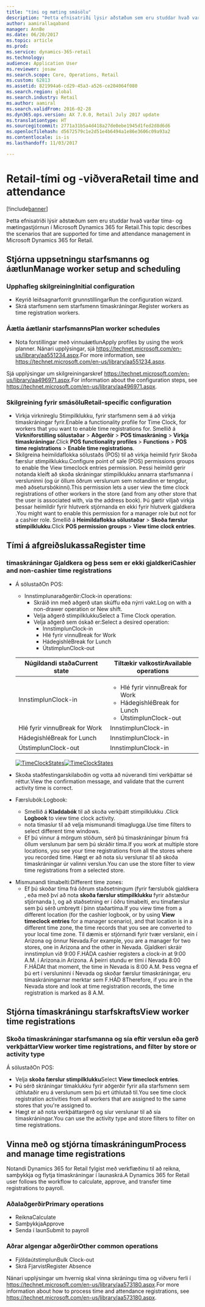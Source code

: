 ```yaml
---
title: "tími og mæting smásölu"
description: "Þetta efnisatriði lýsir aðstæðum sem eru studdar hvað varðar tíma- og mætingastjórnun í Microsoft Dynamics 365 for Retail."
author: aamirallaqaband
manager: AnnBe
ms.date: 06/20/2017
ms.topic: article
ms.prod: 
ms.service: dynamics-365-retail
ms.technology: 
audience: Application User
ms.reviewer: josaw
ms.search.scope: Core, Operations, Retail
ms.custom: 62813
ms.assetid: 821994a6-cd29-45a3-a526-ce204064f080
ms.search.region: global
ms.search.industry: Retail
ms.author: aamiral
ms.search.validFrom: 2016-02-28
ms.dyn365.ops.version: AX 7.0.0, Retail July 2017 update
ms.translationtype: HT
ms.sourcegitcommit: 2771a31b5a4d418a27de0ebe1945d1fed2d8d6d6
ms.openlocfilehash: d5672579c1e2d51e4b6494a1e86e3606c09a93a2
ms.contentlocale: is-is
ms.lasthandoff: 11/03/2017

---
```


# <a name="retail-time-and-attendance"></a><span data-ttu-id="7bce4-103">Retail-tími og -viðvera</span><span class="sxs-lookup"><span data-stu-id="7bce4-103">Retail time and attendance</span></span>

[!include[banner](includes/banner.md)]


<span data-ttu-id="7bce4-104">Þetta efnisatriði lýsir aðstæðum sem eru studdar hvað varðar tíma- og mætingastjórnun í Microsoft Dynamics 365 for Retail.</span><span class="sxs-lookup"><span data-stu-id="7bce4-104">This topic describes the scenarios that are supported for time and attendance management in Microsoft Dynamics 365 for Retail.</span></span> 

<a name="manage-worker-setup-and-scheduling"></a><span data-ttu-id="7bce4-105">Stjórna uppsetningu starfsmanns og áætlun</span><span class="sxs-lookup"><span data-stu-id="7bce4-105">Manage worker setup and scheduling</span></span>
----------------------------------

### <a name="initial-configuration"></a><span data-ttu-id="7bce4-106"> Upphafleg skilgreining</span><span class="sxs-lookup"><span data-stu-id="7bce4-106">Initial configuration</span></span>

-   <span data-ttu-id="7bce4-107">Keyrið leiðsagnarforrit grunnstillingar</span><span class="sxs-lookup"><span data-stu-id="7bce4-107">Run the configuration wizard.</span></span>
-   <span data-ttu-id="7bce4-108">Skrá starfsmenn sem starfsmenn tímaskráningar.</span><span class="sxs-lookup"><span data-stu-id="7bce4-108">Register workers as time registration workers.</span></span>

### <a name="plan-worker-schedules"></a><span data-ttu-id="7bce4-109">Áætla áætlanir starfsmanns</span><span class="sxs-lookup"><span data-stu-id="7bce4-109">Plan worker schedules</span></span>

-   <span data-ttu-id="7bce4-110">Nota forstillingar með vinnuáætlun</span><span class="sxs-lookup"><span data-stu-id="7bce4-110">Apply profiles by using the work planner.</span></span> <span data-ttu-id="7bce4-111">Nánari upplýsingar, sjá <https://technet.microsoft.com/en-us/library/aa551234.aspx>.</span><span class="sxs-lookup"><span data-stu-id="7bce4-111">For more information, see <https://technet.microsoft.com/en-us/library/aa551234.aspx>.</span></span>

<span data-ttu-id="7bce4-112">Sjá upplýsingar um skilgreiningarskref <https://technet.microsoft.com/en-us/library/aa496971.aspx>.</span><span class="sxs-lookup"><span data-stu-id="7bce4-112">For information about the configuration steps, see <https://technet.microsoft.com/en-us/library/aa496971.aspx>.</span></span>

### <a name="retail-specific-configuration"></a><span data-ttu-id="7bce4-113">Skilgreining fyrir smásölu</span><span class="sxs-lookup"><span data-stu-id="7bce4-113">Retail-specific configuration</span></span>

-   <span data-ttu-id="7bce4-114">Virkja virknireglu Stimpilklukku, fyrir starfsmenn sem á að virkja tímaskráningar fyrir.</span><span class="sxs-lookup"><span data-stu-id="7bce4-114">Enable a functionality profile for Time Clock, for workers that you want to enable time registrations for.</span></span> <span data-ttu-id="7bce4-115">Smellið á **Virkniforstilling sölustaðar** &gt; **Aðgerðir** &gt; **POS tímaskráning** &gt; **Virkja tímaskráningar**.</span><span class="sxs-lookup"><span data-stu-id="7bce4-115">Click **POS functionality profiles** &gt; **Functions** &gt; **POS time registrations** &gt; **Enable time registrations**.</span></span>
-   <span data-ttu-id="7bce4-116">Skilgreina heimildaflokka sölustaðs (POS) til að virkja heimild fyrir Skoða færslur stimpilklukku.</span><span class="sxs-lookup"><span data-stu-id="7bce4-116">Configure point of sale (POS) permissions groups to enable the View timeclock entries permission.</span></span> <span data-ttu-id="7bce4-117">Þessi heimild gerir notanda kleift að skoða skráningar stimpilklukku annarra starfsmanna í versluninni (og úr öllum öðrum verslunum sem notandinn er tengdur, með aðsetursbókinni).</span><span class="sxs-lookup"><span data-stu-id="7bce4-117">This permission lets a user view the time clock registrations of other workers in the store (and from any other store that the user is associated with, via the address book).</span></span> <span data-ttu-id="7bce4-118">Þú gætir viljað virkja þessar heimildir fyrir hlutverk stjórnanda en ekki fyrir hlutverk gjaldkera .</span><span class="sxs-lookup"><span data-stu-id="7bce4-118">You might want to enable this permission for a manager role but not for a cashier role.</span></span> <span data-ttu-id="7bce4-119">Smellið á **Heimildaflokka sölustaðar** &gt; **Skoða færslur stimpilklukku**.</span><span class="sxs-lookup"><span data-stu-id="7bce4-119">Click **POS permission groups** &gt; **View time clock entries**.</span></span>

## <a name="register-time"></a><span data-ttu-id="7bce4-120">Tími á afgreiðslukassa</span><span class="sxs-lookup"><span data-stu-id="7bce4-120">Register time</span></span>
### <a name="cashier-and-non-cashier-time-registrations"></a><span data-ttu-id="7bce4-121">tímaskráningar Gjaldkera og þess sem er ekki gjaldkeri</span><span class="sxs-lookup"><span data-stu-id="7bce4-121">Cashier and non-cashier time registrations</span></span>

-   <span data-ttu-id="7bce4-122">Á sölustað</span><span class="sxs-lookup"><span data-stu-id="7bce4-122">On POS:</span></span>
    -   <span data-ttu-id="7bce4-123">Innstimplunaraðgerðir:</span><span class="sxs-lookup"><span data-stu-id="7bce4-123">Clock-in operations:</span></span>
        -   <span data-ttu-id="7bce4-124">Skráið inn með aðgerð utan skúffu eða nýrri vakt.</span><span class="sxs-lookup"><span data-stu-id="7bce4-124">Log on with a non-drawer operation or New shift.</span></span>
        -   <span data-ttu-id="7bce4-125">Velja aðgerð stimpilklukku</span><span class="sxs-lookup"><span data-stu-id="7bce4-125">Select a Time Clock operation.</span></span>
        -   <span data-ttu-id="7bce4-126">Velja aðgerð sem óskað er:</span><span class="sxs-lookup"><span data-stu-id="7bce4-126">Select a desired operation:</span></span>
            -   <span data-ttu-id="7bce4-127">Innstimplun</span><span class="sxs-lookup"><span data-stu-id="7bce4-127">Clock-in</span></span>
            -   <span data-ttu-id="7bce4-128">Hlé fyrir vinnu</span><span class="sxs-lookup"><span data-stu-id="7bce4-128">Break for Work</span></span>
            -   <span data-ttu-id="7bce4-129">Hádegishlé</span><span class="sxs-lookup"><span data-stu-id="7bce4-129">Break for Lunch</span></span>
            -   <span data-ttu-id="7bce4-130">Útstimplun</span><span class="sxs-lookup"><span data-stu-id="7bce4-130">Clock-out</span></span>

    <table>
    <colgroup>
    <col width="50%" />
    <col width="50%" />
    </colgroup>
    <thead>
    <tr class="header">
    <th><span data-ttu-id="7bce4-131">Núgildandi staða</span><span class="sxs-lookup"><span data-stu-id="7bce4-131">Current state</span></span></th>
    <th><span data-ttu-id="7bce4-132">Tiltækir valkostir</span><span class="sxs-lookup"><span data-stu-id="7bce4-132">Available operations</span></span></th>
    </tr>
    </thead>
    <tbody>
    <tr class="odd">
    <td><span data-ttu-id="7bce4-133">Innstimplun</span><span class="sxs-lookup"><span data-stu-id="7bce4-133">Clock-in</span></span></td>
    <td><ul>
    <li><span data-ttu-id="7bce4-134">Hlé fyrir vinnu</span><span class="sxs-lookup"><span data-stu-id="7bce4-134">Break for Work</span></span></li>
    <li><span data-ttu-id="7bce4-135">Hádegishlé</span><span class="sxs-lookup"><span data-stu-id="7bce4-135">Break for Lunch</span></span></li>
    <li><span data-ttu-id="7bce4-136">Útstimplun</span><span class="sxs-lookup"><span data-stu-id="7bce4-136">Clock-out</span></span></li>
    </ul></td>
    </tr>
    <tr class="even">
    <td><span data-ttu-id="7bce4-137">Hlé fyrir vinnu</span><span class="sxs-lookup"><span data-stu-id="7bce4-137">Break for Work</span></span></td>
    <td><span data-ttu-id="7bce4-138">Innstimplun</span><span class="sxs-lookup"><span data-stu-id="7bce4-138">Clock-in</span></span></td>
    </tr>
    <tr class="odd">
    <td><span data-ttu-id="7bce4-139">Hádegishlé</span><span class="sxs-lookup"><span data-stu-id="7bce4-139">Break for Lunch</span></span></td>
    <td><span data-ttu-id="7bce4-140">Innstimplun</span><span class="sxs-lookup"><span data-stu-id="7bce4-140">Clock-in</span></span></td>
    </tr>
    <tr class="even">
    <td><span data-ttu-id="7bce4-141">Útstimplun</span><span class="sxs-lookup"><span data-stu-id="7bce4-141">Clock-out</span></span></td>
    <td><span data-ttu-id="7bce4-142">Innstimplun</span><span class="sxs-lookup"><span data-stu-id="7bce4-142">Clock-in</span></span></td>
    </tr>
    </tbody>
    </table>

    <span data-ttu-id="7bce4-143">[![TimeClockStates](./media/timeclockstates.png)](./media/timeclockstates.png)</span><span class="sxs-lookup"><span data-stu-id="7bce4-143">[![TimeClockStates](./media/timeclockstates.png)](./media/timeclockstates.png)</span></span>
-   <span data-ttu-id="7bce4-144">Skoða staðfestingarskilaboðin og votta að núverandi tími verkþáttar sé réttur.</span><span class="sxs-lookup"><span data-stu-id="7bce4-144">View the confirmation message, and validate that the current activity time is correct.</span></span>
-   <span data-ttu-id="7bce4-145">Færslubók:</span><span class="sxs-lookup"><span data-stu-id="7bce4-145">Logbook:</span></span>
    -   <span data-ttu-id="7bce4-146">Smellið á **Kladdabók** til að skoða verkþátt stimpilklukku .</span><span class="sxs-lookup"><span data-stu-id="7bce4-146">Click **Logbook** to view time clock activity.</span></span>
    -   <span data-ttu-id="7bce4-147">nota tímasíur til að velja mismunandi tímaglugga.</span><span class="sxs-lookup"><span data-stu-id="7bce4-147">Use time filters to select different time windows.</span></span>
    -   <span data-ttu-id="7bce4-148">Ef þú vinnur á mörgum stöðum, sérð þú tímaskráningar þínum frá öllum verslunum þar sem þú skráðir tíma.</span><span class="sxs-lookup"><span data-stu-id="7bce4-148">If you work at multiple store locations, you see your time registrations from all the stores where you recorded time.</span></span> <span data-ttu-id="7bce4-149">Hægt er að nota síu verslunar til að skoða tímaskráningar úr valinni verslun.</span><span class="sxs-lookup"><span data-stu-id="7bce4-149">You can use the store filter to view time registrations from a selected store.</span></span>

<!-- -->

-   <span data-ttu-id="7bce4-150">Mismunandi tímabelti:</span><span class="sxs-lookup"><span data-stu-id="7bce4-150">Different time zones:</span></span>
    -   <span data-ttu-id="7bce4-151">Ef þú skoðar tíma frá öðrum staðsetningum (fyrir færslubók gjaldkera , eða með því að nota **skoða færslur stimpilklukku** fyrir aðstæður stjórnanda ), og að staðsetning er í öðru tímabelti, eru tímafærslur sem þú sérð umbreytt í þinn staðartíma.</span><span class="sxs-lookup"><span data-stu-id="7bce4-151">If you view time from a different location (for the cashier logbook, or by using **View timeclock entries** for a manager scenario), and that location is in a different time zone, the time records that you see are converted to your local time zone.</span></span> <span data-ttu-id="7bce4-152">Til dæmis er stjórnandi fyrir tvær verslanir, ein í Arizona og önnur Nevada.</span><span class="sxs-lookup"><span data-stu-id="7bce4-152">For example, you are a manager for two stores, one in Arizona and the other in Nevada.</span></span> <span data-ttu-id="7bce4-153">Gjaldkeri skráir innstimplun við 9:00 F.HÁD</span><span class="sxs-lookup"><span data-stu-id="7bce4-153">A cashier registers a clock-in at 9:00 A.M.</span></span> <span data-ttu-id="7bce4-154">í Arizona.</span><span class="sxs-lookup"><span data-stu-id="7bce4-154">in Arizona.</span></span> <span data-ttu-id="7bce4-155">Á þeirri stundu er tími í Nevada 8:00 F.HÁD</span><span class="sxs-lookup"><span data-stu-id="7bce4-155">At that moment, the time in Nevada is 8:00 A.M.</span></span> <span data-ttu-id="7bce4-156">Þess vegna ef þú ert í versluninni í Nevada og skoðar færslur tímaskráningar, eru  tímaskráningarnar merktar sem F.HÁD 8</span><span class="sxs-lookup"><span data-stu-id="7bce4-156">Therefore, if you are in the Nevada store and look at time registration records, the time registration is marked as 8 A.M.</span></span>

## <a name="view-worker-time-registrations"></a><span data-ttu-id="7bce4-157">Stjórna tímaskráningu starfskrafts</span><span class="sxs-lookup"><span data-stu-id="7bce4-157">View worker time registrations</span></span>
### <a name="view-worker-time-registrations-and-filter-by-store-or-activity-type"></a><span data-ttu-id="7bce4-158">Skoða tímaskráningar starfsmanna og sía eftir verslun eða gerð verkþáttar</span><span class="sxs-lookup"><span data-stu-id="7bce4-158">View worker time registrations, and filter by store or activity type</span></span>

<span data-ttu-id="7bce4-159">Á sölustað</span><span class="sxs-lookup"><span data-stu-id="7bce4-159">On POS:</span></span>

-   <span data-ttu-id="7bce4-160">Velja **skoða færslur stimpilklukku**</span><span class="sxs-lookup"><span data-stu-id="7bce4-160">Select **View timeclock entries**.</span></span>
-   <span data-ttu-id="7bce4-161">Þú sérð skráningar tímaklukku fyrir aðgerðir fyrir  alla starfsmenn sem úthlutaðir eru á verslunum sem þú ert úthlutað til.</span><span class="sxs-lookup"><span data-stu-id="7bce4-161">You see time clock registration activities from all workers that are assigned to the same stores that you're assigned to.</span></span>
-   <span data-ttu-id="7bce4-162">Hægt er að nota verkþáttargerð og síur verslunar til að sía tímaskráningar.</span><span class="sxs-lookup"><span data-stu-id="7bce4-162">You can use the activity type and store filters to filter on time registrations.</span></span>

## <a name="process-and-manage-time-registrations"></a><span data-ttu-id="7bce4-163">Vinna með og stjórna tímaskráningum</span><span class="sxs-lookup"><span data-stu-id="7bce4-163">Process and manage time registrations</span></span>
<span data-ttu-id="7bce4-164">Notandi Dynamics 365 for Retail fylgist með verkflæðinu til að reikna, samþykkja og flytja tímaskráningar í launaskrá.</span><span class="sxs-lookup"><span data-stu-id="7bce4-164">A Dynamics 365 for Retail user follows the workflow to calculate, approve, and transfer time registrations to payroll.</span></span>

### <a name="primary-operations"></a><span data-ttu-id="7bce4-165">Aðalaðgerðir</span><span class="sxs-lookup"><span data-stu-id="7bce4-165">Primary operations</span></span>

-   <span data-ttu-id="7bce4-166">Reikna</span><span class="sxs-lookup"><span data-stu-id="7bce4-166">Calculate</span></span>
-   <span data-ttu-id="7bce4-167">Samþykkja</span><span class="sxs-lookup"><span data-stu-id="7bce4-167">Approve</span></span>
-   <span data-ttu-id="7bce4-168">Senda í laun</span><span class="sxs-lookup"><span data-stu-id="7bce4-168">Submit to payroll</span></span>

### <a name="other-common-operations"></a><span data-ttu-id="7bce4-169">Aðrar algengar aðgerðir</span><span class="sxs-lookup"><span data-stu-id="7bce4-169">Other common operations</span></span>

-   <span data-ttu-id="7bce4-170">Fjöldaútstimplun</span><span class="sxs-lookup"><span data-stu-id="7bce4-170">Bulk Clock-out</span></span>
-   <span data-ttu-id="7bce4-171">Skrá Fjarvist</span><span class="sxs-lookup"><span data-stu-id="7bce4-171">Register Absence</span></span>

<span data-ttu-id="7bce4-172">Nánari upplýsingar um hvernig skal vinna skráningu tíma og viðveru ferli í <https://technet.microsoft.com/en-us/library/aa573180.aspx>.</span><span class="sxs-lookup"><span data-stu-id="7bce4-172">For more information about how to process time and attendance registrations, see <https://technet.microsoft.com/en-us/library/aa573180.aspx>.</span></span>




